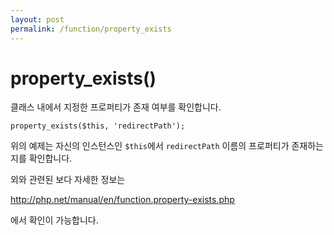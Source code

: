 ```yaml
---
layout: post
permalink: /function/property_exists
---
```


# property_exists()

클래스 내에서 지정한 프로퍼티가 존재 여부를 확인합니다.



```
property_exists($this, 'redirectPath');
```

위의 예제는 자신의 인스턴스인 `$this`에서 `redirectPath` 이름의 프로퍼티가 존재하는 지를 확인합니다.



외와 관련된 보다 자세한 정보는 

 http://php.net/manual/en/function.property-exists.php

에서 확인이 가능합니다.